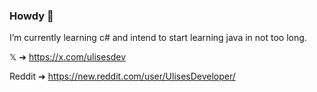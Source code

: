 ### Howdy 🫡
I’m currently learning c# and intend to start learning java in not too long.

𝕏 ➜ https://x.com/ulisesdev

Reddit ➜ https://new.reddit.com/user/UlisesDeveloper/
<!--
https://raw.githubusercontent.com/gauravghongde/social-icons/master/PNG/Color/Reddit.png
**UlisesDeveloper/UlisesDeveloper** is a ✨ _special_ ✨ repository because its `README.md` (this file) appears on your GitHub profile.

Here are some ideas to get you started:

- 🔭 I’m currently working on ...
- 🌱 I’m currently learning ...
- 👯 I’m looking to collaborate on ...
- 🤔 I’m looking for help with ...
- 💬 Ask me about ...
- 📫 How to reach me: ...
- 😄 Pronouns: ...
- ⚡ Fun fact: ...
-->
